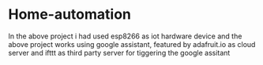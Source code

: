 # Home-automation

In the above project i had used esp8266 as iot hardware device and the above project works using google assistant, featured by adafruit.io as cloud server and ifttt as third party server for tiggering the google assitant
